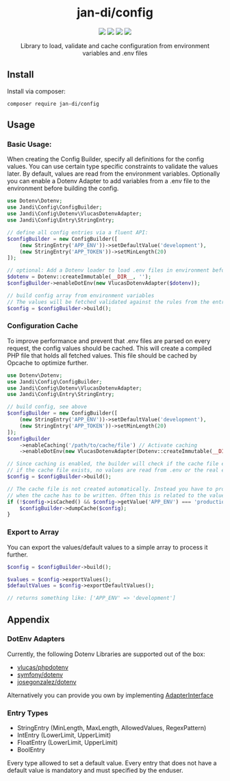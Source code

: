 <h1 align="center">jan-di/config</h1>
<p align="center">
    <a alt="Packagist" href="https://packagist.org/packages/jan-di/config"><img src="https://img.shields.io/packagist/v/jan-di/config"></a>
    <a alt="Packagist" href="https://packagist.org/packages/jan-di/config"><img src="https://img.shields.io/packagist/stars/jan-di/config"></a>
    <a alt="Packagist" href="https://packagist.org/packages/jan-di/config"><img src="https://img.shields.io/packagist/php-v/jan-di/config"/></a>
    <a alt="LICENSE" href="https://github.com/jan-di/php-config/blob/main/LICENSE"><img src="https://img.shields.io/packagist/l/jan-di/config"/></a>
</p>
<p align="center">
Library to load, validate and cache configuration from environment variables and .env files
<p>

## Install

Install via composer:

`composer require jan-di/config`

## Usage

### Basic Usage:

When creating the Config Builder, specify all definitions for the config values. You can use certain type specific constraints to validate the values later. By default, values are read from the environment variables. Optionally you can enable a Dotenv Adapter to add variables from a .env file to the environment before building the config.

```php
use Dotenv\Dotenv;
use Jandi\Config\ConfigBuilder;
use Jandi\Config\Dotenv\VlucasDotenvAdapter;
use Jandi\Config\Entry\StringEntry;

// define all config entries via a fluent API:
$configBuilder = new ConfigBuilder([
    (new StringEntry('APP_ENV'))->setDefaultValue('development'),
    (new StringEntry('APP_TOKEN'))->setMinLength(20)
]);

// optional: Add a Dotenv loader to load .env files in environment before building config
$dotenv = Dotenv::createImmutable(__DIR__, '');
$configBuilder->enableDotEnv(new VlucasDotenvAdapter($dotenv));

// build config array from environment variables
// The values will be fetched validated against the rules from the entries.
$config = $configBuilder->build();
```

### Configuration Cache

To improve performance and prevent that .env files are parsed on every request, the config values should be cached. This will create a compiled PHP file that holds all fetched values. This file should be cached by Opcache to optimize further.

```php
use Dotenv\Dotenv;
use Jandi\Config\ConfigBuilder;
use Jandi\Config\Dotenv\VlucasDotenvAdapter;
use Jandi\Config\Entry\StringEntry;

// build config, see above
$configBuilder = new ConfigBuilder([
    (new StringEntry('APP_ENV'))->setDefaultValue('development'),
    (new StringEntry('APP_TOKEN'))->setMinLength(20)
]);
$configBuilder
    ->enableCaching('/path/to/cache/file') // Activate caching
    ->enableDotEnv(new VlucasDotenvAdapter(Dotenv::createImmutable(__DIR__, '.env')));

// Since caching is enabled, the builder will check if the cache file exists.
// if the cache file exists, no values are read from .env or the real environment.
$config = $configBuilder->build();

// The cache file is not created automatically. Instead you have to provide a condition,
// when the cache has to be written. Often this is related to the values inside the config.
if (!$config->isCached() && $config->getValue('APP_ENV') === 'production') {
    $configBuilder->dumpCache($config);
}
```

### Export to Array

You can export the values/default values to a simple array to process it further.

```php
$config = $configBuilder->build();

$values = $config->exportValues();
$defaultValues = $config->exportDefaultValues();

// returns something like: ['APP_ENV' => 'development']
```

## Appendix

### DotEnv Adapters

Currently, the following Dotenv Libraries are supported out of the box:

- [vlucas/phpdotenv](https://github.com/vlucas/phpdotenv)
- [symfony/dotenv](https://github.com/symfony/dotenv)
- [josegonzalez/dotenv](https://github.com/josegonzalez/php-dotenv)

Alternatively you can provide you own by implementing [AdapterInterface](https://github.com/jan-di/php-config/blob/main/src/Dotenv/AdapterInterface.php)

### Entry Types

- StringEntry (MinLength, MaxLength, AllowedValues, RegexPattern)
- IntEntry (LowerLimit, UpperLimit)
- FloatEntry (LowerLimit, UpperLimit)
- BoolEntry

Every type allowed to set a default value. Every entry that does not have a default value is mandatory and must specified by the enduser.